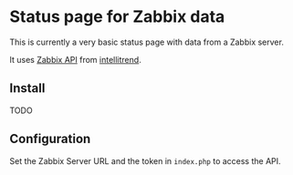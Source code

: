# Status page for Zabbix data
This is currently a very basic status page with data from a Zabbix server.

It uses [Zabbix API](https://github.com/intellitrend/zabbixapi-php) from [intellitrend](https://github.com/intellitrend).

## Install
TODO

## Configuration
Set the Zabbix Server URL and the token in `index.php` to access the API.
